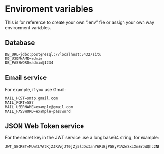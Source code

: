 # Enviroment variables
This is for reference to create your own “.env” file or assign your own way environment variables.

## Database
```properties
DB_URL=jdbc:postgresql://localhost:5432/situ
DB_USERNAME=admin
DB_PASSWORD=admin@1234
```

## Email service
For example, if you use Gmail:
```properties
MAIL_HOST=smtp.gmail.com
MAIL_PORT=587
MAIL_USERNAME=example@gmail.com
MAIL_PASSWORD=example-password
```

## JSON Web Token service
For the secret key in the JWT service use a long base64 string, for example:
```properties
JWT_SECRET=MUwtLVAtKjZJRVwjJT0jZj5lcDxIanY6R1BjPGEyP1V2eSxiXmErbWQhc2NRKHdK
```